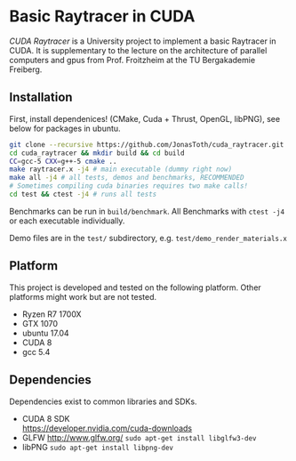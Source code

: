 # Basic Raytracer in CUDA

*CUDA Raytracer* is a University project to implement a basic Raytracer in CUDA.
It is supplementary to the lecture on the architecture of parallel computers and gpus from Prof. Froitzheim at the TU Bergakademie Freiberg.

## Installation

First, install dependenices! (CMake, Cuda + Thrust, OpenGL, libPNG), see below for
packages in ubuntu.

```bash
git clone --recursive https://github.com/JonasToth/cuda_raytracer.git
cd cuda_raytracer && mkdir build && cd build
CC=gcc-5 CXX=g++-5 cmake .. 
make raytracer.x -j4 # main executable (dummy right now)
make all -j4 # all tests, demos and benchmarks, RECOMMENDED
# Sometimes compiling cuda binaries requires two make calls!
cd test && ctest -j4 # runs all tests
```

Benchmarks can be run in `build/benchmark`.
All Benchmarks with `ctest -j4` or each executable individually.

Demo files are in the `test/` subdirectory, e.g. `test/demo_render_materials.x`

## Platform

This project is developed and tested on the following platform. Other platforms might work but are not tested.

- Ryzen R7 1700X
- GTX 1070
- ubuntu 17.04
- CUDA 8
- gcc 5.4

## Dependencies

Dependencies exist to common libraries and SDKs.

- CUDA 8 SDK  
  https://developer.nvidia.com/cuda-downloads
- GLFW http://www.glfw.org/
  `sudo apt-get install libglfw3-dev`
- libPNG
  `sudo apt-get install libpng-dev`
